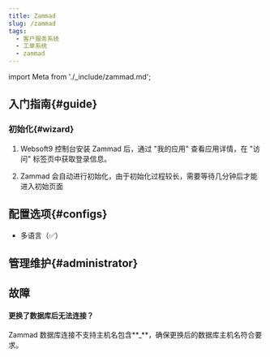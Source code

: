 ```yaml
---
title: Zammad
slug: /zammad
tags:
  - 客户服务系统
  - 工单系统
  - zammad
---
```


import Meta from './_include/zammad.md';

<Meta name="meta" />

## 入门指南{#guide}

### 初始化{#wizard}

1. Websoft9 控制台安装 Zammad 后，通过 "我的应用" 查看应用详情，在 "访问" 标签页中获取登录信息。

2. Zammad 会自动进行初始化，由于初始化过程较长，需要等待几分钟后才能进入初始页面

## 配置选项{#configs}

- 多语言（✅）

## 管理维护{#administrator}

## 故障

#### 更换了数据库后无法连接？

Zammad 数据库连接不支持主机名包含**_**，确保更换后的数据库主机名符合要求。

